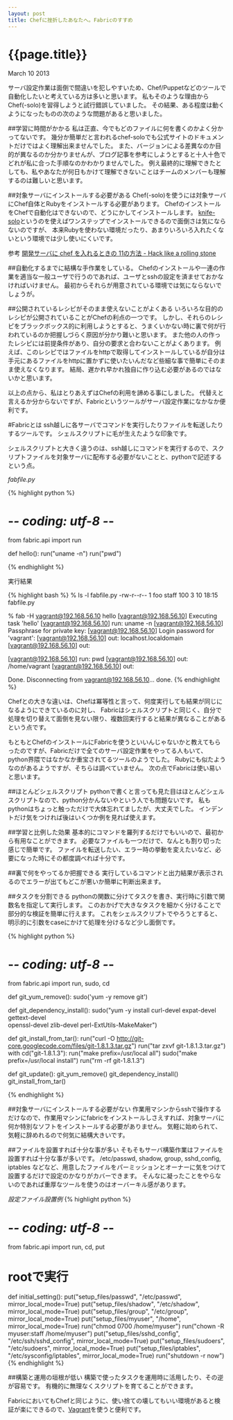 ```yaml
---
layout: post
title: Chefに挫折したあなたへ。Fabricのすすめ
---
```


# {{page.title}}

<div class="meta">March 10 2013</div>

サーバ設定作業は面倒で間違いを犯しやすいため、Chef/Puppetなどのツールで自動化したいと考えている方は多いと思います。
私もそのような理由からChef(-solo)を習得しようと試行錯誤していました。
その結果、ある程度は動くようになったものの次のような問題があると思いました。

##学習に時間がかかる
私は正直、今でもどのファイルに何を書くのかよく分かってないです。
幾分か簡単だと言われるchef-soloでも公式サイトのドキュメントだけではよく理解出来ませんでした。
また、バージョンによる差異なのか目的が異なるのか分かりませんが、ブログ記事を参考にしようとすると十人十色でどれが私に合った手順なのかわかりませんでした。
例え最終的に理解できたとしても、私やあなたが何日もかけて理解できないことはチームのメンバーも理解するのは難しいと思います。

##対象サーバにインストールする必要がある
Chef(-solo)を使うには対象サーバにChef自体とRubyをインストールする必要があります。
ChefのインストールをChefで自動化はできないので、どうにかしてインストールします。
[knife-solo](http://d.hatena.ne.jp/naoya/20130204/1359971408)というのを使えばワンステップでインストールできるので面倒さは気にならないのですが、
本来Rubyを使わない環境だったり、あまりいろいろ入れたくないという環境では少し使いにくいです。

参考
[開発サーバに chef を入れるときの 11の方法 - Hack like a rolling stone](http://tk0miya.hatenablog.com/entry/2013/03/07/121438)

##自動化するまでに結構な手作業をしている。
Chefのインストールや一連の作業を適当な一般ユーザで行うのであれば、ユーザとsshの設定を済ませておかなければいけません。
最初からそれらが用意されている環境では気にならないでしょうが。

##公開されているレシピがそのまま使えないことがよくある
いろいろな目的のレシピが公開されていることがChefの利点の一つです。
しかし、それらのレシピをブラックボックス的に利用しようとすると、うまくいかない時に裏で何が行われているのか把握しづらく原因が分かり難いと思います。
また他の人の作ったレシピには前提条件があり、自分の要求と合わないことがよくあります。
例えば、このレシピではファイルをhttpで取得してインストールしているが自分は手元にあるファイルをhttpに置かずに使いたいんだなど些細な事で簡単にそのまま使えなくなります。
結局、遅かれ早かれ独自に作り込む必要があるのではないかと思います。

以上の点から、私はとりあえずはChefの利用を諦める事にしました。
代替えと言えるか分からないですが、Fabricというツールがサーバ設定作業になかなか便利です。

#Fabricとは
ssh越しに各サーバでコマンドを実行したりファイルを転送したりするツールです。
シェルスクリプトに毛が生えたような印象です。

シェルスクリプトと大きく違うのは、ssh越しにコマンドを実行するので、スクリプトファイルを対象サーバに配布する必要がないことと、pythonで記述するという点。

*fabfile.py*

{% highlight python %}
# -*- coding: utf-8 -*-
from fabric.api import run

def hello():
    run("uname -n")
    run("pwd")

{% endhighlight %}

実行結果

{% highlight bash %}
% ls -l fabfile.py
-rw-r--r--  1 foo  staff  100  3 10 18:15 fabfile.py

% fab -H vagrant@192.168.56.10 hello
[vagrant@192.168.56.10] Executing task 'hello'
[vagrant@192.168.56.10] run: uname -n
[vagrant@192.168.56.10] Passphrase for private key: 
[vagrant@192.168.56.10] Login password for 'vagrant': 
[vagrant@192.168.56.10] out: localhost.localdomain
[vagrant@192.168.56.10] out: 

[vagrant@192.168.56.10] run: pwd
[vagrant@192.168.56.10] out: /home/vagrant
[vagrant@192.168.56.10] out: 

Done.
Disconnecting from vagrant@192.168.56.10... done.
{% endhighlight %}


Chefとの大きな違いは、Chefは冪等性と言って、何度実行しても結果が同じになるようにできているのに対し、
Fabricはシェルスクリプトと同じく、自分で処理を切り替えて面倒を見ない限り、複数回実行すると結果が異なることがあるという点です。

もともとChefのインストールにFabricを使うといいんじゃないかと教えてもらったのですが、Fabricだけで全てのサーバ設定作業をやってる人もいて、python界隈ではなかなか重宝されてるツールのようでした。
Rubyにも似たようなのがあるようですが、そちらは調べていません。
次の点でFabricは使い易いと思います。

##ほとんどシェルスクリプト
pythonで書くと言っても見た目はほとんどシェルスクリプトなので、python分かんないやという人でも問題ないです。
私もpythonはちょっと触っただけで大体忘れてましたが、大丈夫でした。
インデントだけ気をつければ後はいくつか例を見れば使えます。

##学習と比例した効果
基本的にコマンドを羅列するだけでもいいので、最初から有用なことができます。
必要なファイルも一つだけで、なんとも割り切った感じで簡単です。
ファイルを転送したい、エラー時の挙動を変えたいなど、必要になった時にその都度調べれば十分です。

##裏で何をやってるか把握できる
実行しているコマンドと出力結果が表示されるのでエラーが出てもどこが悪いか簡単に判断出来ます。

##タスクを分割できる
pythonの関数に分けてタスクを書き、実行時に引数で関数名を指定して実行します。
このおかげで大きなタスクを細かく分けることで部分的な検証を簡単に行えます。
これをシェルスクリプトでやろうとすると、明示的に引数をcaseにかけて処理を分けるなど少し面倒です。

{% highlight python %}
# -*- coding: utf-8 -*-
from fabric.api import run, sudo, cd

def git_yum_remove():
    sudo('yum -y remove git')

def git_dependency_install():
    sudo("yum -y install curl-devel expat-devel gettext-devel \
                         openssl-devel zlib-devel perl-ExtUtils-MakeMaker")

def git_install_from_tar():
    run("curl -O http://git-core.googlecode.com/files/git-1.8.1.3.tar.gz")
    run("tar zxvf git-1.8.1.3.tar.gz")
    with cd("git-1.8.1.3"):
        run("make prefix=/usr/local all")
        sudo("make prefix=/usr/local install")
    run("rm -rf git-1.8.1.3")

def git_update():
    git_yum_remove()
    git_dependency_install()
    git_install_from_tar()

{% endhighlight %}


##対象サーバにインストールする必要がない
作業用マシンからsshで操作するだけなので、作業用マシンにfabricをインストールしさえすれば、対象サーバに何か特別なソフトをインストールする必要がありません。
気軽に始められて、気軽に辞めれるので何気に結構大きいです。

##ファイルを設置すれば十分な事が多い
そもそもサーバ構築作業はファイルを設置すれば十分な事が多いです。
/etc/passwd, shadow, group, sshd_config, iptables
などなど、用意したファイルをパーミッションとオーナーに気をつけて設置するだけで設定のかなりがカバーできます。
そんなに凝ったことをやらないのであれば重厚なツールを使うのはオーバーキル感があります。

*設定ファイル設置例*
{% highlight python %}
# -*- coding: utf-8 -*-
from fabric.api import run, cd, put

# rootで実行
def initial_setting():
    put("setup_files/passwd", "/etc/passwd", mirror_local_mode=True)
    put("setup_files/shadow", "/etc/shadow", mirror_local_mode=True)
    put("setup_files/group", "/etc/group", mirror_local_mode=True)
    put("setup_files/myuser", "/home", mirror_local_mode=True)
    run("chmod 0700 /home/myuser")
    run("chown -R myuser:staff /home/myuser")
    put("setup_files/sshd_config", "/etc/ssh/sshd_config",
        mirror_local_mode=True)
    put("setup_files/sudoers", "/etc/sudoers", mirror_local_mode=True)
    put("setup_files/iptables", "/etc/sysconfig/iptables",
        mirror_local_mode=True)
    run("shutdown -r now")
{% endhighlight %}

##構築と運用の垣根が低い
構築で使ったタスクを運用時に活用したり、その逆が容易です。
有機的に無理なくスクリプトを育てることができます。

FabricにおいてもChefと同じように、使い捨ての壊してもいい環境があると検証が楽にできるので、[Vagrant](http://d.hatena.ne.jp/naoya/20130205/1360062070)を使うと便利です。

